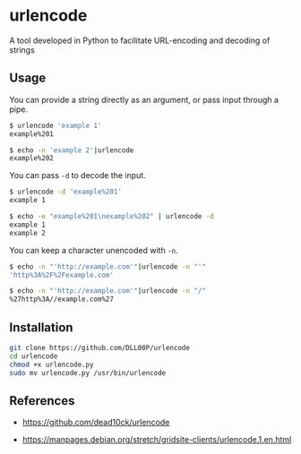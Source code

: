 # urlencode
A tool developed in Python to facilitate URL-encoding and decoding of strings  
## Usage
You can provide a string directly as an argument, or pass input through a pipe.
```bash
$ urlencode 'example 1'
example%201

$ echo -n 'example 2'|urlencode
example%202
```
You can pass `-d` to decode the input.
```bash
$ urlencode -d 'example%201'
example 1

$ echo -e "example%201\nexample%202" | urlencode -d
example 1
example 2
```
You can keep a character unencoded with `-n`.
```bash
$ echo -n "'http://example.com'"|urlencode -n "'"
'http%3A%2F%2Fexample.com'

$ echo -n "'http://example.com'"|urlencode -n "/"
%27http%3A//example.com%27
```
## Installation
```bash
git clone https://github.com/DLL00P/urlencode
cd urlencode
chmod +x urlencode.py
sudo mv urlencode.py /usr/bin/urlencode
```

## References
- https://github.com/dead10ck/urlencode

- https://manpages.debian.org/stretch/gridsite-clients/urlencode.1.en.html

